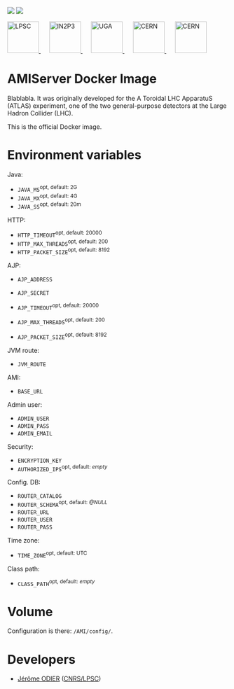 [![][Build Status img]][Build Status]
[![][License img]][License]

<a href="http://lpsc.in2p3.fr/" target="_blank">
	<img src="http://ami.in2p3.fr/docs/images/logo_lpsc.png" alt="LPSC" height="72" />
</a>
&nbsp;&nbsp;&nbsp;&nbsp;
<a href="http://www.in2p3.fr/" target="_blank">
	<img src="http://ami.in2p3.fr/docs/images/logo_in2p3.png" alt="IN2P3" height="72" />
</a>
&nbsp;&nbsp;&nbsp;&nbsp;
<a href="http://www.univ-grenoble-alpes.fr/" target="_blank">
	<img src="http://ami.in2p3.fr/docs/images/logo_uga.png" alt="UGA" height="72" />
</a>
&nbsp;&nbsp;&nbsp;&nbsp;
<a href="http://home.cern/" target="_blank">
	<img src="http://www.cern.ch/ami/images/logo_atlas.png" alt="CERN" height="72" />
</a>
&nbsp;&nbsp;&nbsp;&nbsp;
<a href="http://atlas.cern/" target="_blank">
	<img src="http://ami.in2p3.fr/docs/images/logo_cern.png" alt="CERN" height="72" />
</a>

AMIServer Docker Image
======================

Blablabla. It was originally developed for the A Toroidal LHC ApparatuS (ATLAS) experiment, one of the two general-purpose detectors at the Large Hadron Collider (LHC).

This is the official Docker image.

Environment variables
=====================

Java:
* `JAVA_MS`<sup>opt, default: 2G</opt>
* `JAVA_MX`<sup>opt, default: 4G</opt>
* `JAVA_SS`<sup>opt, default: 20m</opt>

HTTP:
* `HTTP_TIMEOUT`<sup>opt, default: 20000</opt>
* `HTTP_MAX_THREADS`<sup>opt, default: 200</opt>
* `HTTP_PACKET_SIZE`<sup>opt, default: 8192</opt>

AJP:
* `AJP_ADDRESS`
* `AJP_SECRET`

* `AJP_TIMEOUT`<sup>opt, default: 20000</opt>
* `AJP_MAX_THREADS`<sup>opt, default: 200</opt>
* `AJP_PACKET_SIZE`<sup>opt, default: 8192</opt>

JVM route:
* `JVM_ROUTE`

AMI:
* `BASE_URL`

Admin user:
* `ADMIN_USER`
* `ADMIN_PASS`
* `ADMIN_EMAIL`

Security:
* `ENCRYPTION_KEY`
* `AUTHORIZED_IPS`<sup>opt, default: <i>empty</i></opt>

Config. DB:
* `ROUTER_CATALOG`
* `ROUTER_SCHEMA`<sup>opt, default: <i>@NULL</i></opt>
* `ROUTER_URL`
* `ROUTER_USER`
* `ROUTER_PASS`

Time zone:
* `TIME_ZONE`<sup>opt, default: UTC</opt>

Class path:
* `CLASS_PATH`<sup>opt, default: <i>empty</i></opt>

Volume
======

Configuration is there: `/AMI/config/`.

Developers
==========

* [Jérôme ODIER](https://annuaire.in2p3.fr/4121-4467/jerome-odier) ([CNRS/LPSC](http://lpsc.in2p3.fr/))

[Build Status]:https://github.com/ami-team/docker-ami-server/actions/workflows/docker-image.yml
[Build Status img]:https://github.com/ami-team/docker-ami-server/actions/workflows/docker-image.yml/badge.svg?branch=master

[License]:http://www.cecill.info/licences/Licence_CeCILL_V2.1-en.txt
[License img]:https://img.shields.io/badge/license-CeCILL-blue.svg
